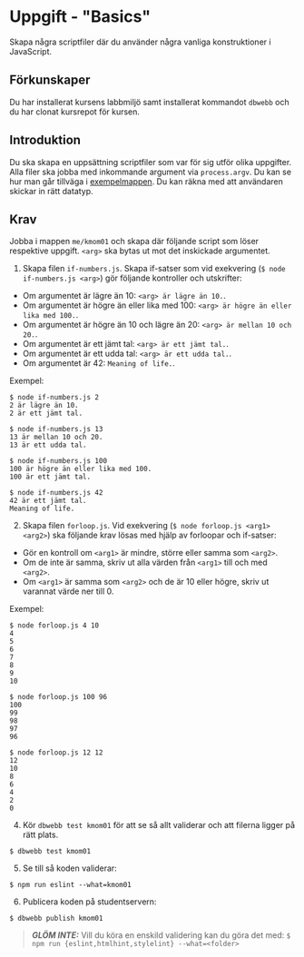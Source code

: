 Uppgift - "Basics"
==================================

Skapa några scriptfiler där du använder några vanliga konstruktioner i JavaScript.


Förkunskaper
-----------------------

Du har installerat kursens labbmiljö samt installerat kommandot `dbwebb` och du har clonat kursrepot för kursen.



Introduktion
-----------------------

Du ska skapa en uppsättning scriptfiler som var för sig utför olika uppgifter. Alla filer ska jobba med inkommande argument via `process.argv`. Du kan se hur man går tillväga i [exempelmappen](../../example/node). Du kan räkna med att användaren skickar in rätt datatyp.


Krav
-----------------------

Jobba i mappen `me/kmom01` och skapa där följande script som löser respektive uppgift. `<arg>` ska bytas ut mot det inskickade argumentet.

1. Skapa filen `if-numbers.js`. Skapa if-satser som vid exekvering (`$ node if-numbers.js <arg>`) gör följande kontroller och utskrifter:
  * Om argumentet är lägre än 10: `<arg> är lägre än 10.`.
  * Om argumentet är högre än eller lika med 100: `<arg> är högre än eller lika med 100.`.
  * Om argumentet är högre än 10 och lägre än 20: `<arg> är mellan 10 och 20.`.
  * Om argumentet är ett jämt tal: `<arg> är ett jämt tal.`.
  * Om argumentet är ett udda tal: `<arg> är ett udda tal.`.
  * Om argumentet är 42: `Meaning of life.`.

Exempel:

```console
$ node if-numbers.js 2
2 är lägre än 10.
2 är ett jämt tal.

$ node if-numbers.js 13
13 är mellan 10 och 20.
13 är ett udda tal.

$ node if-numbers.js 100
100 är högre än eller lika med 100.
100 är ett jämt tal.

$ node if-numbers.js 42
42 är ett jämt tal.
Meaning of life.
```

2. Skapa filen `forloop.js`. Vid exekvering (`$ node forloop.js <arg1> <arg2>`) ska följande krav lösas med hjälp av forloopar och if-satser:
  * Gör en kontroll om `<arg1>` är mindre, större eller samma som `<arg2>`.
  * Om de inte är samma, skriv ut alla värden från `<arg1>` till och med `<arg2>`.
  * Om `<arg1>` är samma som `<arg2>` och de är 10 eller högre, skriv ut varannat värde ner till 0.

Exempel:

```console
$ node forloop.js 4 10
4
5
6
7
8
9
10

$ node forloop.js 100 96
100
99
98
97
96

$ node forloop.js 12 12
12
10
8
6
4
2
0
```

4. Kör `dbwebb test kmom01` för att se så allt validerar och att filerna ligger på rätt plats.

```console
$ dbwebb test kmom01
```

5. Se till så koden validerar:

```console
$ npm run eslint --what=kmom01
```

6. Publicera koden på studentservern:

```console
$ dbwebb publish kmom01
```

> **_GLÖM INTE:_** Vill du köra en enskild validering kan du göra det med: `$ npm run {eslint,htmlhint,stylelint} --what=<folder>`
